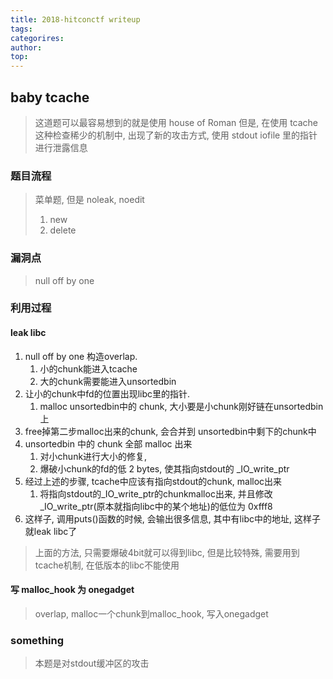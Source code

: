 ```yaml
---
title: 2018-hitconctf writeup
tags: 
categorires: 
author: 
top: 
---
```



## baby tcache
> 这道题可以最容易想到的就是使用 house of Roman
> 但是, 在使用 tcache 这种检查稀少的机制中, 出现了新的攻击方式, 使用 stdout iofile 里的指针进行泄露信息

### 题目流程
> 菜单题, 但是 noleak, noedit
> 1. new
> 2. delete

### 漏洞点
> null off by one

### 利用过程
#### leak libc
1. null off by one 构造overlap.
	1. 小的chunk能进入tcache
	2. 大的chunk需要能进入unsortedbin
2. 让小的chunk中fd的位置出现libc里的指针.
	1. malloc unsortedbin中的 chunk, 大小要是小chunk刚好链在unsortedbin上
3. free掉第二步malloc出来的chunk, 会合并到 unsortedbin中剩下的chunk中
4. unsortedbin 中的 chunk 全部 malloc 出来
	1. 对小chunk进行大小的修复, 
	2. 爆破小chunk的fd的低 2 bytes, 使其指向stdout的 \_IO_write_ptr
4. 经过上述的步骤, tcache中应该有指向stdout的chunk, malloc出来
	1. 将指向stdout的_IO_write_ptr的chunkmalloc出来, 并且修改_IO_write_ptr(原本就指向libc中的某个地址)的低位为 0xfff8
5. 这样子, 调用puts()函数的时候, 会输出很多信息, 其中有libc中的地址, 这样子就leak libc了

> 上面的方法, 只需要爆破4bit就可以得到libc, 但是比较特殊, 需要用到tcache机制, 在低版本的libc不能使用

#### 写 malloc_hook 为 onegadget
> overlap, malloc一个chunk到malloc_hook, 写入onegadget


### something
> 本题是对stdout缓冲区的攻击


